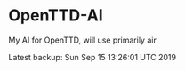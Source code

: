 # OpenTTD-AI
My AI for OpenTTD, will use primarily air

Latest backup: Sun Sep 15 13:26:01 UTC 2019
